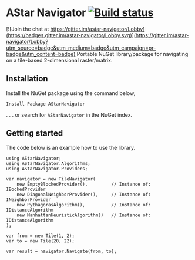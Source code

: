 # AStar Navigator [![Build status](https://ci.appveyor.com/api/projects/status/fu2jsiaylryisy5t?svg=true)](https://ci.appveyor.com/project/WichardRiezebos/astar)

[![Join the chat at https://gitter.im/astar-navigator/Lobby](https://badges.gitter.im/astar-navigator/Lobby.svg)](https://gitter.im/astar-navigator/Lobby?utm_source=badge&utm_medium=badge&utm_campaign=pr-badge&utm_content=badge)
Portable NuGet library/package for navigating on a tile-based 2-dimensional raster/matrix.

## Installation

Install the NuGet package using the command below,

```
Install-Package AStarNavigator
```

. . . or search for `AStarNavigator` in the NuGet index.

## Getting started
The code below is an example how to use the library.

```
using AStarNavigator;
using AStarNavigator.Algorithms;
using AStarNavigator.Providers;

var navigator = new TileNavigator(
    new EmptyBlockedProvider(),         // Instance of: IBockedProvider
    new DiagonalNeighborProvider(),     // Instance of: INeighborProvider
    new PythagorasAlgorithm(),          // Instance of: IDistanceAlgorithm
    new ManhattanHeuristicAlgorithm()   // Instance of: IDistanceAlgorithm
);

var from = new Tile(1, 2);
var to = new Tile(20, 22);

var result = navigator.Navigate(from, to); 
```

